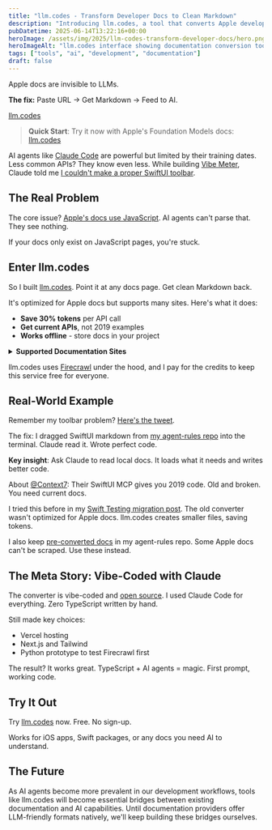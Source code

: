 ```yaml
---
title: "llm.codes - Transform Developer Docs to Clean Markdown"
description: "Introducing llm.codes, a tool that converts Apple developer documentation and other technical docs into clean, LLM-friendly Markdown format for better AI integration."
pubDatetime: 2025-06-14T13:22:16+00:00
heroImage: /assets/img/2025/llm-codes-transform-developer-docs/hero.png
heroImageAlt: "llm.codes interface showing documentation conversion tool"
tags: ["tools", "ai", "development", "documentation"]
draft: false
---
```


Apple docs are invisible to LLMs.

**The fix:** Paste URL → Get Markdown → Feed to AI.

<a href="https://llm.codes" target="_blank">llm.codes</a>

> **Quick Start**: Try it now with Apple's Foundation Models docs: <a href="https://llm.codes?https://developer.apple.com/documentation/foundationmodels" target="_blank">llm.codes</a>

AI agents like [Claude Code](/posts/2025/claude-code-is-my-computer) are powerful but limited by their training dates. Less common APIs? They know even less. While building <a href="https://vibemeter.ai/" target="_blank">Vibe Meter</a>, Claude told me [I couldn't make a proper SwiftUI toolbar](https://x.com/steipete/status/1933819029224931619).

## The Real Problem

The core issue? <a href="https://developer.apple.com/documentation/swiftui/" target="_blank">Apple's docs use JavaScript</a>. AI agents can't parse that. They see nothing.

If your docs only exist on JavaScript pages, you're stuck.

## Enter llm.codes

So I built <a href="https://llm.codes" target="_blank">llm.codes</a>. Point it at any docs page. Get clean Markdown back.

It's optimized for Apple docs but supports many sites. Here's what it does:

- **Save 30% tokens** per API call  
- **Get current APIs**, not 2019 examples
- **Works offline** - store docs in your project

<details>
<summary><strong>Supported Documentation Sites</strong></summary>

**AI/ML**: Hugging Face • LangChain • NumPy • pandas • PyTorch • scikit-learn • TensorFlow

**Build Tools**: Cargo • Maven • npm • pip • Vite • webpack

**Cloud**: AWS • Azure • DigitalOcean • Google Cloud • Heroku • Netlify • Vercel

**CSS**: Bootstrap • Bulma • Chakra UI • Material-UI • Tailwind CSS

**Databases**: Cassandra • Couchbase • Elasticsearch • MongoDB • MySQL • PostgreSQL • Redis

**DevOps**: Ansible • Docker • GitHub • GitLab • Kubernetes • Terraform

**Mobile**: Android • Apple Developer • Flutter • React Native • Swift Package Index

**Languages**: Go • Java • JavaScript (MDN) • Kotlin • PHP • Python • Ruby • Rust • Swift • TypeScript

**Testing**: Cypress • Jest • Mocha • Playwright • pytest

**Web**: Angular • Django • Express.js • Flask • Laravel • Next.js • Nuxt • React • Svelte • Vue.js

**Plus**: Any GitHub Pages site (*.github.io)

</details>

llm.codes uses <a href="https://www.firecrawl.dev/referral?rid=9CG538BE" target="_blank">Firecrawl</a> under the hood, and I pay for the credits to keep this service free for everyone.

## Real-World Example

Remember my toolbar problem? [Here's the tweet](https://x.com/steipete/status/1933819029224931619).

The fix: I dragged SwiftUI markdown from [my agent-rules repo](https://github.com/steipete/agent-rules/blob/main/docs/swiftui.md) into the terminal. Claude read it. Wrote perfect code.

**Key insight**: Ask Claude to read local docs. It loads what it needs and writes better code.

About [@Context7](https://x.com/Context7AI): Their SwiftUI MCP gives you 2019 code. Old and broken. You need current docs.

I tried this before in my [Swift Testing migration post](https://steipete.me/posts/2025/migrating-700-tests-to-swift-testing). The old converter wasn't optimized for Apple docs. llm.codes creates smaller files, saving tokens.

I also keep [pre-converted docs](https://github.com/steipete/agent-rules/tree/main/docs) in my agent-rules repo. Some Apple docs can't be scraped. Use these instead.

## The Meta Story: Vibe-Coded with Claude

The converter is vibe-coded and <a href="https://github.com/amantus-ai/llm-codes" target="_blank">open source</a>. I used Claude Code for everything. Zero TypeScript written by hand.

Still made key choices:
- Vercel hosting
- Next.js and Tailwind
- Python prototype to test Firecrawl first

The result? It works great. TypeScript + AI agents = magic. First prompt, working code.

## Try It Out

Try <a href="https://llm.codes?https://developer.apple.com/documentation/foundationmodels" target="_blank">llm.codes</a> now. Free. No sign-up.

Works for iOS apps, Swift packages, or any docs you need AI to understand.

## The Future

As AI agents become more prevalent in our development workflows, tools like llm.codes will become essential bridges between existing documentation and AI capabilities. Until documentation providers offer LLM-friendly formats natively, we'll keep building these bridges ourselves.